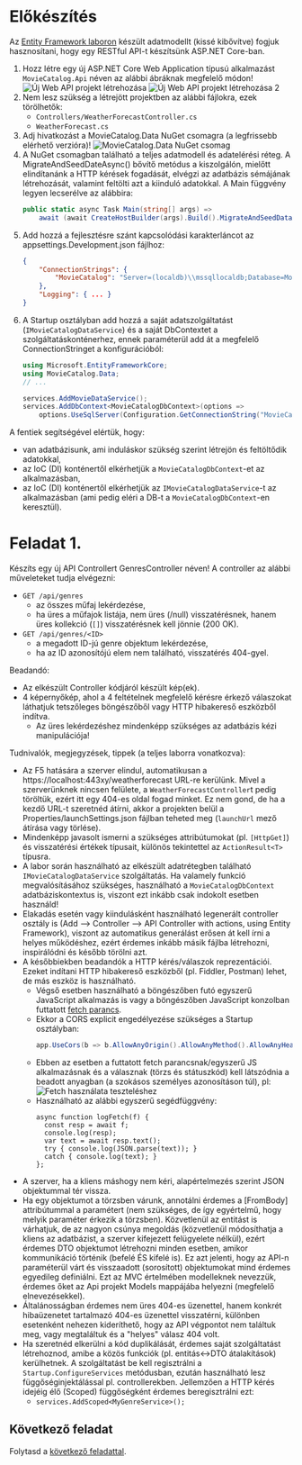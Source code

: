 # Előkészítés

Az [Entity Framework laboron](../ef/README.md) készült adatmodellt (kissé kibővítve) fogjuk hasznosítani, hogy egy RESTful API-t készítsünk ASP.NET Core-ban.

1. Hozz létre egy új ASP.NET Core Web Application típusú alkalmazást `MovieCatalog.Api` néven az alábbi ábráknak megfelelő módon!
![Új Web API projekt létrehozása](images/uj-api-projekt.png)
![Új Web API projekt létrehozása 2](images/uj-api-projekt-2.png)
1. Nem lesz szükség a létrejött projektben az alábbi fájlokra, ezek törölhetők:
    - `Controllers/WeatherForecastController.cs`
    - `WeatherForecast.cs`
1. Adj hivatkozást a MovieCatalog.Data NuGet csomagra (a legfrissebb elérhető verzióra)!
![MovieCatalog.Data NuGet csomag](images/moviecatalog-data-nuget.png)
1. A NuGet csomagban található a teljes adatmodell és adatelérési réteg. A MigrateAndSeedDateAsync() bővítő metódus a kiszolgálón, mielőtt elindítanánk a HTTP kérések fogadását, elvégzi az adatbázis sémájának létrehozását, valamint feltölti azt a kiinduló adatokkal. A Main függvény legyen lecserélve az alábbira:
    ``` C#
    public static async Task Main(string[] args) =>
        await (await CreateHostBuilder(args).Build().MigrateAndSeedDataAsync()).RunAsync();
    ```
1. Add hozzá a fejlesztésre szánt kapcsolódási karakterláncot az appsettings.Development.json fájlhoz:
    ``` JSON
    {
        "ConnectionStrings": {
            "MovieCatalog": "Server=(localdb)\\mssqllocaldb;Database=MovieCatalog;Trusted_Connection=True;MultipleActiveResultSets=true"
        },
        "Logging": { ... }
    }
    ```
1. A Startup osztályban add hozzá a saját adatszolgáltatást (`IMovieCatalogDataService`) és a saját DbContextet a szolgáltatáskonténerhez, ennek paraméterül add át a megfelelő ConnectionStringet a konfigurációból:
    ``` C#
    using Microsoft.EntityFrameworkCore;
    using MovieCatalog.Data;
    // ...

    services.AddMovieDataService();
    services.AddDbContext<MovieCatalogDbContext>(options =>
        options.UseSqlServer(Configuration.GetConnectionString("MovieCatalog")));
    ```

A fentiek segítségével elértük, hogy:
- van adatbázisunk, ami induláskor szükség szerint létrejön és feltöltődik adatokkal,
- az IoC (DI) konténertől elkérhetjük a `MovieCatalogDbContext`-et az alkalmazásban,
- az IoC (DI) konténertől elkérhetjük az `IMovieCatalogDataService`-t az alkalmazásban (ami pedig eléri a DB-t a `MovieCatalogDbContext`-en keresztül).

# Feladat 1.

Készíts egy új API Controllert GenresController néven! A controller az alábbi műveleteket tudja elvégezni:
- `GET /api/genres`
  - az összes műfaj lekérdezése,
  - ha üres a műfajok listája, nem üres (/null) visszatérésnek, hanem üres kollekció (`[]`) visszatérésnek kell jönnie (200 OK).
- `GET /api/genres/<ID>`
  - a megadott ID-jú genre objektum lekérdezése,
  - ha az ID azonosítójú elem nem található, visszatérés 404-gyel.

Beadandó: 
- Az elkészült Controller kódjáról készült kép(ek).
- 4 képernyőkép, ahol a 4 feltételnek megfelelő kérésre érkező válaszokat láthatjuk tetszőleges böngészőből vagy HTTP hibakereső eszközből indítva.
  - Az üres lekérdezéshez mindenképp szükséges az adatbázis kézi manipulációja!

Tudnivalók, megjegyzések, tippek (a teljes laborra vonatkozva):
- Az F5 hatására a szerver elindul, automatikusan a https://localhost:443xy/weatherforecast URL-re kerülünk. Mivel a szerverünknek nincsen felülete, a `WeatherForecastController`t pedig töröltük, ezért itt egy 404-es oldal fogad minket. Ez nem gond, de ha a kezdő URL-t szeretnéd átírni, akkor a projekten belül a Properties/launchSettings.json fájlban teheted meg (`launchUrl` mező átírása vagy törlése).
- Mindenképp javasolt ismerni a szükséges attribútumokat (pl. `[HttpGet]`) és visszatérési értékek típusait, különös tekintettel az `ActionResult<T>` típusra.
- A labor során használható az elkészült adatrétegben található `IMovieCatalogDataService` szolgáltatás. Ha valamely funkció megvalósításához szükséges, használható a `MovieCatalogDbContext` adatbáziskontextus is, viszont ezt inkább csak indokolt esetben használd!
- Elakadás esetén vagy kiindulásként használható legenerált controller osztály is (Add --> Controller --> API Controller with actions, using Entity Framework), viszont az automatikus generálást erősen át kell írni a helyes működéshez, ezért érdemes inkább másik fájlba létrehozni, inspirálódni és később törölni azt.
- A későbbiekben beadandók a HTTP kérés/válaszok reprezentációi. Ezeket indítani HTTP hibakereső eszközből (pl. Fiddler, Postman) lehet, de más eszköz is használható. 
  - Végső esetben használható a böngészőben futó egyszerű JavaScript alkalmazás is vagy a böngészőben JavaScript konzolban futtatott [fetch parancs](https://developer.mozilla.org/en-US/docs/Web/API/Fetch_API/Using_Fetch).
  - Ekkor a CORS explicit engedélyezése szükséges a Startup osztályban:
    ``` C#
    app.UseCors(b => b.AllowAnyOrigin().AllowAnyMethod().AllowAnyHeader());
    ```
  - Ebben az esetben a futtatott fetch parancsnak/egyszerű JS alkalmazásnak és a válasznak (törzs és státuszkód) kell látszódnia a beadott anyagban (a szokásos személyes azonosításon túl), pl:
  ![Fetch használata teszteléshez](images/fetch-debug.png)
  - Használható az alábbi egyszerű segédfüggvény:
    ``` JS
    async function logFetch(f) {
      const resp = await f;
      console.log(resp);
      var text = await resp.text();
      try { console.log(JSON.parse(text)); }
      catch { console.log(text); }
    };
    ```
- A szerver, ha a kliens máshogy nem kéri, alapértelmezés szerint JSON objektummal tér vissza.
- Ha egy objektumot a törzsben várunk, annotálni érdemes a [FromBody] attribútummal a paramétert (nem szükséges, de így egyértelmű, hogy melyik paraméter érkezik a törzsben). Közvetlenül az entitást is várhatjuk, de az nagyon csúnya megoldás (közvetlenül módosíthatja a kliens az adatbázist, a szerver kifejezett felügyelete nélkül), ezért érdemes DTO objektumot létrehozni minden esetben, amikor kommunikáció történik (befelé ÉS kifelé is). Ez azt jelenti, hogy az API-n paraméterül várt és visszaadott (sorosított) objektumokat mind érdemes egyedileg definiálni. Ezt az MVC értelmében modelleknek nevezzük, érdemes őket az Api projekt Models mappájába helyezni (megfelelő elnevezésekkel).
- Általánosságban érdemes nem üres 404-es üzenettel, hanem konkrét hibaüzenetet tartalmazó 404-es üzenettel visszatérni, különben esetenként nehezen kideríthető, hogy az API végpontot nem találtuk meg, vagy megtaláltuk és a "helyes" válasz 404 volt.
- Ha szeretnéd elkerülni a kód duplikálását, érdemes saját szolgáltatást létrehoznod, amibe a közös funkciók (pl. entitás<->DTO átalakítások) kerülhetnek. A szolgáltatást be kell regisztrálni a `Startup.ConfigureServices` metódusban, ezután használható lesz függőséginjektálással pl. controllerekben. Jellemzően a HTTP kérés idejéig élő (Scoped) függőségként érdemes beregisztrálni ezt:
  - `services.AddScoped<MyGenreService>();`

## Következő feladat

Folytasd a [következő feladattal](Feladat-2.md).
